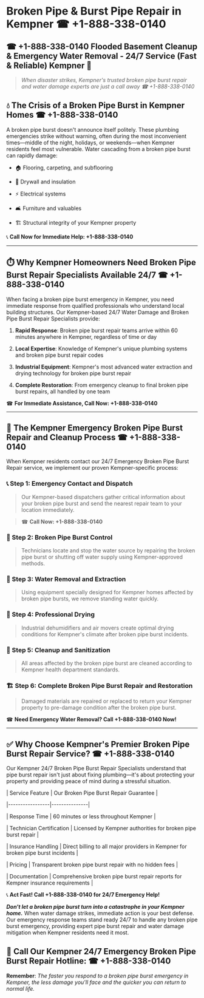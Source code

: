 # Broken Pipe & Burst Pipe Repair in Kempner ☎ +1-888-338-0140  
## ☎ +1-888-338-0140 Flooded Basement Cleanup & Emergency Water Removal - 24/7 Service (Fast & Reliable) Kempner 🚨  

> *When disaster strikes, Kempner's trusted broken pipe burst repair and water damage experts are just a call away ☎ +1-888-338-0140*  

## 💧 The Crisis of a Broken Pipe Burst in Kempner Homes ☎ +1-888-338-0140  

A broken pipe burst doesn't announce itself politely. These plumbing emergencies strike without warning, often during the most inconvenient times—middle of the night, holidays, or weekends—when Kempner residents feel most vulnerable. Water cascading from a broken pipe burst can rapidly damage:  

* 🏠 Flooring, carpeting, and subflooring  
* 🧱 Drywall and insulation  
* ⚡ Electrical systems  
* 🛋️ Furniture and valuables  
* 🏗️ Structural integrity of your Kempner property  

📞 **Call Now for Immediate Help: +1-888-338-0140**  

---  

## ⏱️ Why Kempner Homeowners Need Broken Pipe Burst Repair Specialists Available 24/7 ☎ +1-888-338-0140  

When facing a broken pipe burst emergency in Kempner, you need immediate response from qualified professionals who understand local building structures. Our Kempner-based 24/7 Water Damage and Broken Pipe Burst Repair Specialists provide:  

1. **Rapid Response**: Broken pipe burst repair teams arrive within 60 minutes anywhere in Kempner, regardless of time or day  
2. **Local Expertise**: Knowledge of Kempner's unique plumbing systems and broken pipe burst repair codes  
3. **Industrial Equipment**: Kempner's most advanced water extraction and drying technology for broken pipe burst repair  
4. **Complete Restoration**: From emergency cleanup to final broken pipe burst repairs, all handled by one team  

☎ **For Immediate Assistance, Call Now: +1-888-338-0140**  

---  

## 🔧 The Kempner Emergency Broken Pipe Burst Repair and Cleanup Process ☎ +1-888-338-0140  

When Kempner residents contact our 24/7 Emergency Broken Pipe Burst Repair service, we implement our proven Kempner-specific process:  

### 📞 Step 1: Emergency Contact and Dispatch  
> Our Kempner-based dispatchers gather critical information about your broken pipe burst and send the nearest repair team to your location immediately.  
> ☎ **Call Now: +1-888-338-0140**  

### 🚿 Step 2: Broken Pipe Burst Control  
> Technicians locate and stop the water source by repairing the broken pipe burst or shutting off water supply using Kempner-approved methods.  

### 🌊 Step 3: Water Removal and Extraction  
> Using equipment specially designed for Kempner homes affected by broken pipe bursts, we remove standing water quickly.  

### 💨 Step 4: Professional Drying  
> Industrial dehumidifiers and air movers create optimal drying conditions for Kempner's climate after broken pipe burst incidents.  

### 🧼 Step 5: Cleanup and Sanitization  
> All areas affected by the broken pipe burst are cleaned according to Kempner health department standards.  

### 🏗️ Step 6: Complete Broken Pipe Burst Repair and Restoration  
> Damaged materials are repaired or replaced to return your Kempner property to pre-damage condition after the broken pipe burst.  

☎ **Need Emergency Water Removal? Call +1-888-338-0140 Now!**  

---  

## ✅ Why Choose Kempner's Premier Broken Pipe Burst Repair Service? ☎ +1-888-338-0140  

Our Kempner 24/7 Broken Pipe Burst Repair Specialists understand that pipe burst repair isn't just about fixing plumbing—it's about protecting your property and providing peace of mind during a stressful situation.  

| Service Feature | Our Broken Pipe Burst Repair Guarantee |  
|-----------------|---------------|  
| Response Time | 60 minutes or less throughout Kempner |  
| Technician Certification | Licensed by Kempner authorities for broken pipe burst repair |  
| Insurance Handling | Direct billing to all major providers in Kempner for broken pipe burst incidents |  
| Pricing | Transparent broken pipe burst repair with no hidden fees |  
| Documentation | Comprehensive broken pipe burst repair reports for Kempner insurance requirements |  

📞 **Act Fast! Call +1-888-338-0140 for 24/7 Emergency Help!**  

***Don't let a broken pipe burst turn into a catastrophe in your Kempner home.*** When water damage strikes, immediate action is your best defense. Our emergency response teams stand ready 24/7 to handle any broken pipe burst emergency, providing expert pipe burst repair and water damage mitigation when Kempner residents need it most.  

## 📱 Call Our Kempner 24/7 Emergency Broken Pipe Burst Repair Hotline: ☎ +1-888-338-0140  

**Remember**: *The faster you respond to a broken pipe burst emergency in Kempner, the less damage you'll face and the quicker you can return to normal life.*